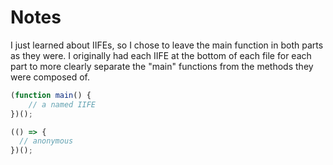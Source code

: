 # Notes

I just learned about IIFEs, so I chose to leave the main function in both parts as they were. I originally had each IIFE at the bottom of each file for each part to more clearly separate the "main" functions from the methods they were composed of.

```javascript
(function main() {
    // a named IIFE
})();

(() => {
  // anonymous
})();
```